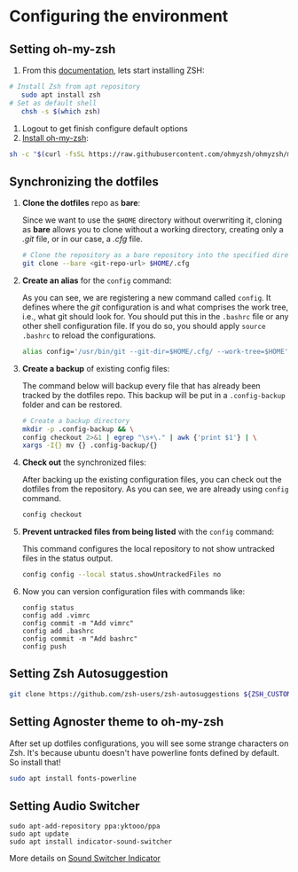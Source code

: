 # Configuring the environment
## Setting oh-my-zsh

1. From this [documentation](https://github.com/ohmyzsh/ohmyzsh/wiki/Installing-ZSH), lets start installing ZSH:

```bash
# Install Zsh from apt repository
   sudo apt install zsh
# Set as default shell
   chsh -s $(which zsh)
```

1. Logout to get finish configure default options
1. [Install oh-my-zsh](https://github.com/ohmyzsh/ohmyzsh):

```bash
sh -c "$(curl -fsSL https://raw.githubusercontent.com/ohmyzsh/ohmyzsh/master/tools/install.sh)"
```

## Synchronizing the dotfiles

1. **Clone the dotfiles** repo as **bare**:

   Since we want to use the `$HOME` directory without overwriting it, cloning as **bare** allows you to clone without a working directory, creating only a _.git_ file, or in our case, a _.cfg_ file.

   ```bash
   # Clone the repository as a bare repository into the specified directory, which only gets the .git file
   git clone --bare <git-repo-url> $HOME/.cfg
   ```

2. **Create an alias** for the `config` command:

   As you can see, we are registering a new command called `config`. It defines where the _git_ configuration is and what comprises the work tree, i.e., what git should look for. You should put this in the `.bashrc` file or any other shell configuration file. If you do so, you should apply `source .bashrc` to reload the configurations.

   ```bash
   alias config='/usr/bin/git --git-dir=$HOME/.cfg/ --work-tree=$HOME'
   ```

3. **Create a backup** of existing config files:

   The command below will backup every file that has already been tracked by the dotfiles repo. This backup will be put in a `.config-backup` folder and can be restored.

   ```bash
   # Create a backup directory
   mkdir -p .config-backup && \
   config checkout 2>&1 | egrep "\s+\." | awk {'print $1'} | \
   xargs -I{} mv {} .config-backup/{}
   ```

4. **Check out** the synchronized files:

   After backing up the existing configuration files, you can check out the dotfiles from the repository. As you can see, we are already using `config` command.

   ```bash
   config checkout
   ```

5. **Prevent untracked files from being listed** with the `config` command:

   This command configures the local repository to not show untracked files in the status output.

   ```bash
   config config --local status.showUntrackedFiles no
   ```

6. Now you can version configuration files with commands like:
   ```shell
   config status
   config add .vimrc
   config commit -m "Add vimrc"
   config add .bashrc
   config commit -m "Add bashrc"
   config push
   ```
## Setting Zsh Autosuggestion
```bash
git clone https://github.com/zsh-users/zsh-autosuggestions ${ZSH_CUSTOM:-~/.oh-my-zsh/custom}/plugins/zsh-autosuggestions
```

## Setting Agnoster theme to oh-my-zsh

After set up dotfiles configurations, you will see some strange characters on Zsh. It's because ubuntu doesn't have powerline fonts defined by default. So install that!
```bash 
sudo apt install fonts-powerline
```

## Setting Audio Switcher

```shell
sudo apt-add-repository ppa:yktooo/ppa
sudo apt update
sudo apt install indicator-sound-switcher
```

More details on [Sound Switcher Indicator](https://yktoo.com/en/software/sound-switcher-indicator/)
